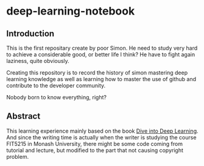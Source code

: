 # deep-learning-notebook

## Introduction
This is the first repositary create by poor Simon.
He need to study very hard to achieve a considerable good, or better life I think?
He have to fight again laziness, quite obviously.

Creating this repository is to record the history of simon mastering deep learning knowledge as well as learning how to master the use of github and contribute to the developer community.

Nobody born to know everything, right?

## Abstract
This learning experience mainly based on the book [Dive into Deep Learning](https://d2l.ai/index.html). And since the writing time is actually when the writer is studying the course FIT5215 in Monash University, there might be some code coming from tutorial and lecture, but modified to the part that not causing copyright problem.
